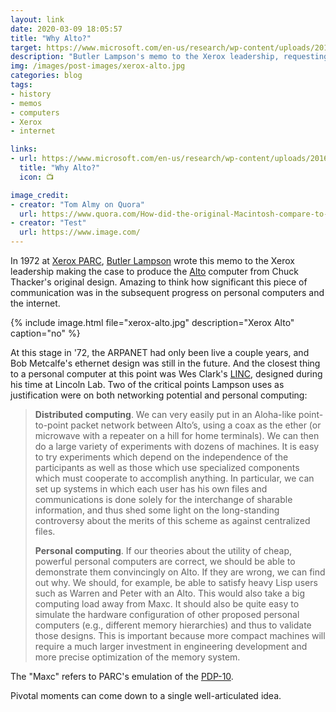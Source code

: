 ```yaml
---
layout: link
date: 2020-03-09 18:05:57
title: "Why Alto?"
target: https://www.microsoft.com/en-us/research/wp-content/uploads/2016/11/Acrobat-1.pdf
description: "Butler Lampson's memo to the Xerox leadership, requesting investment in the Alto computer."
img: /images/post-images/xerox-alto.jpg
categories: blog
tags:
- history
- memos
- computers
- Xerox
- internet

links:
- url: https://www.microsoft.com/en-us/research/wp-content/uploads/2016/11/Acrobat-1.pdf
  title: "Why Alto?"
  icon: 📺

image_credit:
- creator: "Tom Almy on Quora"
  url: https://www.quora.com/How-did-the-original-Macintosh-compare-to-the-Xerox-Alto
- creator: "Test"
  url: https://www.image.com/
---
```


In 1972 at [Xerox PARC](https://en.wikipedia.org/wiki/PARC_(company) "Xerox PARC"), [Butler Lampson](https://en.wikipedia.org/wiki/Butler_Lampson "Butler Lampson") wrote this memo to the Xerox leadership making the case to produce the [Alto](https://en.wikipedia.org/wiki/Xerox_Alto "Xerox Alto") computer from Chuck Thacker's original design. Amazing to think how significant this piece of communication was in the subsequent progress on personal computers and the internet.

{% include image.html file="xerox-alto.jpg" description="Xerox Alto" caption="no" %}

At this stage in '72, the ARPANET had only been live a couple years, and Bob Metcalfe's ethernet design was still in the future. And the closest thing to a personal computer at this point was Wes Clark's [LINC](https://en.wikipedia.org/wiki/LINC "LINC"), designed during his time at Lincoln Lab. Two of the critical points Lampson uses as justification were on both networking potential and personal computing:

> **Distributed computing**. We can very easily put in an Aloha-like point-to-point packet network between Alto’s, using a coax as the ether (or microwave with a repeater on a hill for home terminals). We can then do a large variety of experiments with dozens of machines. It is easy to try experiments which depend on the independence of the participants as well as those which use specialized components which must cooperate to accomplish anything. In particular, we can set up systems in which each user has his own files and communications is done solely for the interchange of sharable information, and thus shed some light on the long-standing controversy about the merits of this scheme as against centralized files.
>
> **Personal computing**. If our theories about the utility of cheap, powerful personal computers are correct, we should be able to demonstrate them convincingly on Alto. If they are wrong, we can find out why. We should, for example, be able to satisfy heavy Lisp users such as Warren and Peter with an Alto. This would also take a big computing load away from Maxc. It should also be quite easy to simulate the hardware configuration of other proposed personal computers (e.g., different memory hierarchies) and thus to validate those designs. This is important because more compact machines will require a much larger investment in engineering development and more precise optimization of the memory system. 

The "Maxc" refers to PARC's emulation of the [PDP-10](https://en.wikipedia.org/wiki/PDP-10 "PDP-10").

Pivotal moments can come down to a single well-articulated idea.

